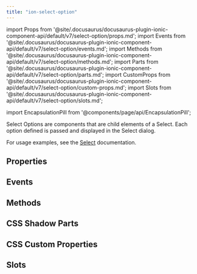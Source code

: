 ```yaml
---
title: "ion-select-option"
---
```

import Props from '@site/.docusaurus/docusaurus-plugin-ionic-component-api/default/v7/select-option/props.md';
import Events from '@site/.docusaurus/docusaurus-plugin-ionic-component-api/default/v7/select-option/events.md';
import Methods from '@site/.docusaurus/docusaurus-plugin-ionic-component-api/default/v7/select-option/methods.md';
import Parts from '@site/.docusaurus/docusaurus-plugin-ionic-component-api/default/v7/select-option/parts.md';
import CustomProps from '@site/.docusaurus/docusaurus-plugin-ionic-component-api/default/v7/select-option/custom-props.md';
import Slots from '@site/.docusaurus/docusaurus-plugin-ionic-component-api/default/v7/select-option/slots.md';

<head>
  <title>Select Option | What Is An Option Select on Ionic Framework Apps</title>
  <meta name="description" content="What is an option select? Select Options are child element components of a Select—each option defined is passed and displayed in the Select dialog." />
</head>

import EncapsulationPill from '@components/page/api/EncapsulationPill';

<EncapsulationPill type="shadow" />


Select Options are components that are child elements of a Select. Each option defined is passed and displayed in the Select dialog.

For usage examples, see the [Select](./select) documentation.


## Properties
<Props />

## Events
<Events />

## Methods
<Methods />

## CSS Shadow Parts
<Parts />

## CSS Custom Properties
<CustomProps />

## Slots
<Slots />